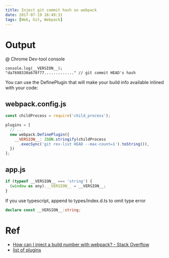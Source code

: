 ```yaml
---
title: Inject git commit hash on webpack
date: 2017-07-19 16:49:31
tags: [Web, Git, Webpack]
---
```


# Output

@ Chrome Dev-tool console
```
console.log(__VERSION__);
"da7698330a678f77............." // git commit HEAD's hash
```

You can use the DefinePlugin that will make your build info available inlined with your code:

## webpack.config.js
```js
const childProcess = require('child_process');

plugins = [
  // ...
  new webpack.DefinePlugin({
    __VERSION__: JSON.stringify(childProcess
      .execSync('git rev-list HEAD --max-count=1').toString()),
  })
];
```

## app.js
```js
if (typeof __VERSION__ === 'string') {
  (window as any).__VERSION__ = __VERSION__;
}
```


If you use typescript, append to types/index.d.ts to omit  type error
```ts
declare const __VERSION__:string;
```


# Ref
* [How can I inject a build number with webpack? - Stack Overflow](https://stackoverflow.com/questions/24663175/how-can-i-inject-a-build-number-with-webpack?answertab=oldest#tab-top)
* [list of plugins](http://webpack.github.io/docs/list-of-plugins.html#dependency-injection)